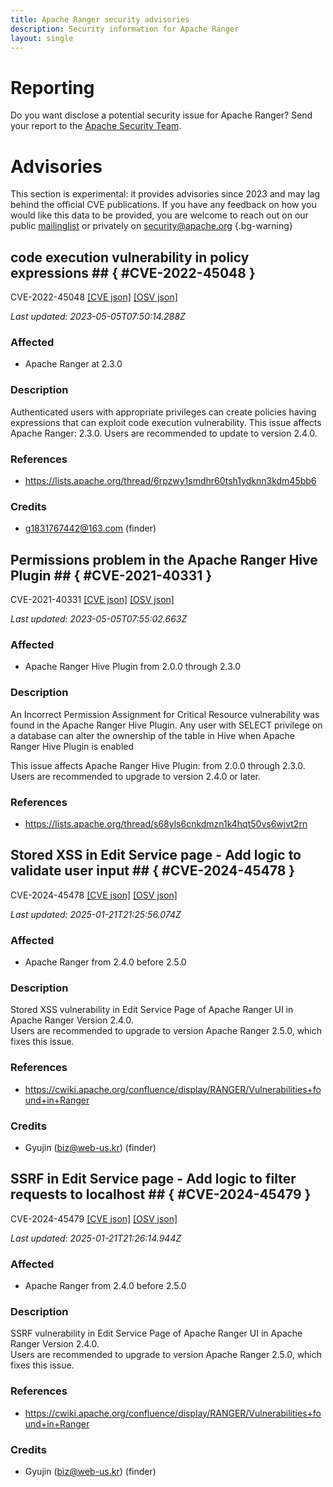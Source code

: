 ```yaml
---
title: Apache Ranger security advisories
description: Security information for Apache Ranger
layout: single
---
```


# Reporting

Do you want disclose a potential security issue for Apache Ranger? Send your report to the [Apache Security Team](mailto:security@apache.org).

# Advisories

This section is experimental: it provides advisories since 2023 and may lag behind the official CVE publications. If you have any feedback on how you would like this data to be provided, you are welcome to reach out on our public [mailinglist](/mailinglist) or privately on [security@apache.org](mailto:security@apache.org)
{.bg-warning}

## code execution vulnerability in policy expressions ## { #CVE-2022-45048 }

CVE-2022-45048 [\[CVE json\]](./CVE-2022-45048.cve.json) [\[OSV json\]](./CVE-2022-45048.osv.json)



_Last updated: 2023-05-05T07:50:14.288Z_

### Affected

* Apache Ranger at 2.3.0


### Description

<p>Authenticated users with appropriate privileges can create policies having expressions that can exploit code execution vulnerability.&nbsp;This issue affects Apache Ranger: 2.3.0. Users are recommended to update to version 2.4.0.<br></p>

### References
* https://lists.apache.org/thread/6rpzwy1smdhr60tsh1ydknn3kdm45bb6


### Credits
* g1831767442@163.com (finder)


## Permissions problem in the Apache Ranger Hive Plugin ## { #CVE-2021-40331 }

CVE-2021-40331 [\[CVE json\]](./CVE-2021-40331.cve.json) [\[OSV json\]](./CVE-2021-40331.osv.json)



_Last updated: 2023-05-05T07:55:02.663Z_

### Affected

* Apache Ranger Hive Plugin from 2.0.0 through 2.3.0


### Description

An Incorrect Permission Assignment for Critical Resource vulnerability was found in the Apache Ranger Hive Plugin. Any user with SELECT privilege on a database can alter the ownership of the table in Hive when Apache Ranger Hive Plugin is enabled<br><p>This issue affects Apache Ranger Hive Plugin: from 2.0.0 through 2.3.0. Users are recommended to upgrade to version 2.4.0 or later.<br></p>

### References
* https://lists.apache.org/thread/s68yls6cnkdmzn1k4hqt50vs6wjvt2rn


## Stored XSS in Edit Service page - Add logic to validate user input ## { #CVE-2024-45478 }

CVE-2024-45478 [\[CVE json\]](./CVE-2024-45478.cve.json) [\[OSV json\]](./CVE-2024-45478.osv.json)



_Last updated: 2025-01-21T21:25:56.074Z_

### Affected

* Apache Ranger from 2.4.0 before 2.5.0


### Description

Stored XSS vulnerability in Edit Service Page of Apache Ranger UI in Apache Ranger Version 2.4.0.<br>Users are recommended to upgrade to version Apache Ranger 2.5.0, which fixes this issue.

### References
* https://cwiki.apache.org/confluence/display/RANGER/Vulnerabilities+found+in+Ranger


### Credits
* Gyujin (biz@web-us.kr) (finder)


## SSRF in Edit Service page - Add logic to filter requests to localhost ## { #CVE-2024-45479 }

CVE-2024-45479 [\[CVE json\]](./CVE-2024-45479.cve.json) [\[OSV json\]](./CVE-2024-45479.osv.json)



_Last updated: 2025-01-21T21:26:14.944Z_

### Affected

* Apache Ranger from 2.4.0 before 2.5.0


### Description

SSRF vulnerability in Edit Service Page of Apache Ranger UI in Apache Ranger Version 2.4.0.<br>Users are recommended to upgrade to version Apache Ranger 2.5.0, which fixes this issue.

### References
* https://cwiki.apache.org/confluence/display/RANGER/Vulnerabilities+found+in+Ranger


### Credits
* Gyujin (biz@web-us.kr) (finder)
